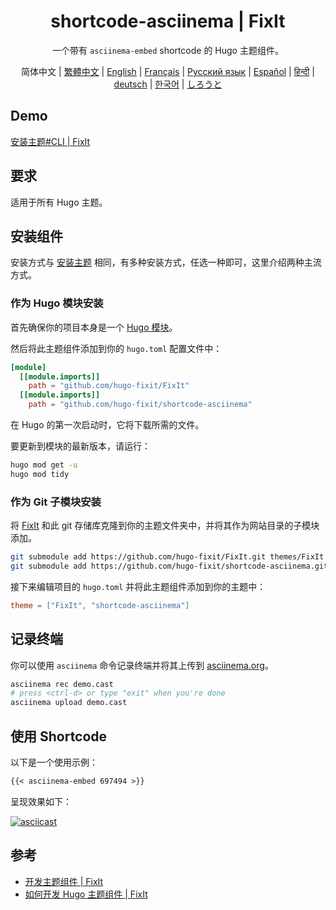 <!-- markdownlint-disable-file MD033 MD041 -->
<h1 align="center">shortcode-asciinema | FixIt</h1>

<div align="center" class="ignore">
  <p>一个带有 <code>asciinema-embed</code> shortcode 的 Hugo 主题组件。</p>
  简体中文 |
  <a href="https://fixit.lruihao.cn/zh-cn/ecosystem/hugo-fixit/shortcode-asciinema/?lang=chinese_traditional">繁體中文</a> |
  <a href="/README.en.md">English</a> |
  <a href="https://fixit.lruihao.cn/ecosystem/hugo-fixit/shortcode-asciinema/?lang=french">Français</a> |
  <a href="https://fixit.lruihao.cn/ecosystem/hugo-fixit/shortcode-asciinema/?lang=russian">Русский язык</a> |
  <a href="https://fixit.lruihao.cn/ecosystem/hugo-fixit/shortcode-asciinema/?lang=spanish">Español</a> |
  <a href="https://fixit.lruihao.cn/ecosystem/hugo-fixit/shortcode-asciinema/?lang=hindi">हिन्दी</a> |
  <a href="https://fixit.lruihao.cn/ecosystem/hugo-fixit/shortcode-asciinema/?lang=german">deutsch</a> |
  <a href="https://fixit.lruihao.cn/ecosystem/hugo-fixit/shortcode-asciinema/?lang=korean">한국어</a> |
  <a href="https://fixit.lruihao.cn/ecosystem/hugo-fixit/shortcode-asciinema/?lang=japanese">しろうと</a>
</div>

## Demo

[安装主题#CLI | FixIt](https://fixit.lruihao.cn/documentation/installation/#cli)

## 要求

适用于所有 Hugo 主题。

## 安装组件

安装方式与 [安装主题](https://fixit.lruihao.cn/zh-cn/documentation/installation/) 相同，有多种安装方式，任选一种即可，这里介绍两种主流方式。

### 作为 Hugo 模块安装

首先确保你的项目本身是一个 [Hugo 模块](https://gohugo.io/hugo-modules/use-modules/#initialize-a-new-module)。

然后将此主题组件添加到你的 `hugo.toml` 配置文件中：

```toml
[module]
  [[module.imports]]
    path = "github.com/hugo-fixit/FixIt"
  [[module.imports]]
    path = "github.com/hugo-fixit/shortcode-asciinema"
```

在 Hugo 的第一次启动时，它将下载所需的文件。

要更新到模块的最新版本，请运行：

```bash
hugo mod get -u
hugo mod tidy
```

### 作为 Git 子模块安装

将 [FixIt](https://github.com/hugo-fixit) 和此 git 存储库克隆到你的主题文件夹中，并将其作为网站目录的子模块添加。

```bash
git submodule add https://github.com/hugo-fixit/FixIt.git themes/FixIt
git submodule add https://github.com/hugo-fixit/shortcode-asciinema.git themes/shortcode-asciinema
```

接下来编辑项目的 `hugo.toml` 并将此主题组件添加到你的主题中：

```toml
theme = ["FixIt", "shortcode-asciinema"]
```

## 记录终端

你可以使用 `asciinema` 命令记录终端并将其上传到 [asciinema.org](https://asciinema.org/)。

```bash
asciinema rec demo.cast
# press <ctrl-d> or type "exit" when you're done
asciinema upload demo.cast
```

## 使用 Shortcode

以下是一个使用示例：

```markdown
{{< asciinema-embed 697494 >}}
```

呈现效果如下：

[![asciicast](https://asciinema.org/a/697494.svg)](https://asciinema.org/a/697494)

## 参考

- [开发主题组件 | FixIt](https://fixit.lruihao.cn/contributing/components/)
- [如何开发 Hugo 主题组件 | FixIt](https://fixit.lruihao.cn/components/dev-component/)
